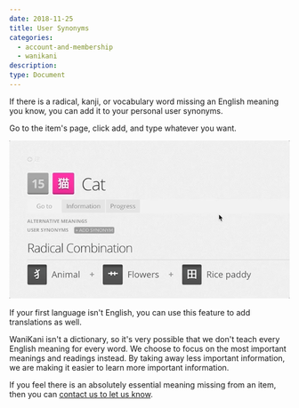 ```yaml
---
date: 2018-11-25
title: User Synonyms
categories:
  - account-and-membership
  - wanikani
description:
type: Document
---
```


If there is a radical, kanji, or vocabulary word missing an English meaning you know, you can add it to your personal user synonyms.

Go to the item's page, click add, and type whatever you want.

![User Synonyms](/images/cat-user-synonym.gif)

If your first language isn't English, you can use this feature to add translations as well.

WaniKani isn't a dictionary, so it's very possible that we don't teach every English meaning for every word. We choose to focus on the most important meanings and readings instead. By taking away less important information, we are making it easier to learn more important information.

If you feel there is an absolutely essential meaning missing from an item, then you can [contact us to let us know](/wanikani/contact-page/).
